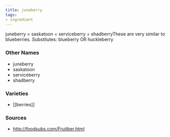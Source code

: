 ```yaml
---
title: juneberry
tags:
- ingredient
---
```

juneberry = saskatoon = serviceberry = shadberryThese are very similar to blueberries. Substitutes: blueberry OR huckleberry

### Other Names

* juneberry
* saskatoon
* serviceberry
* shadberry

### Varieties

* [[berries]]

### Sources
* http://foodsubs.com/Fruitber.html

